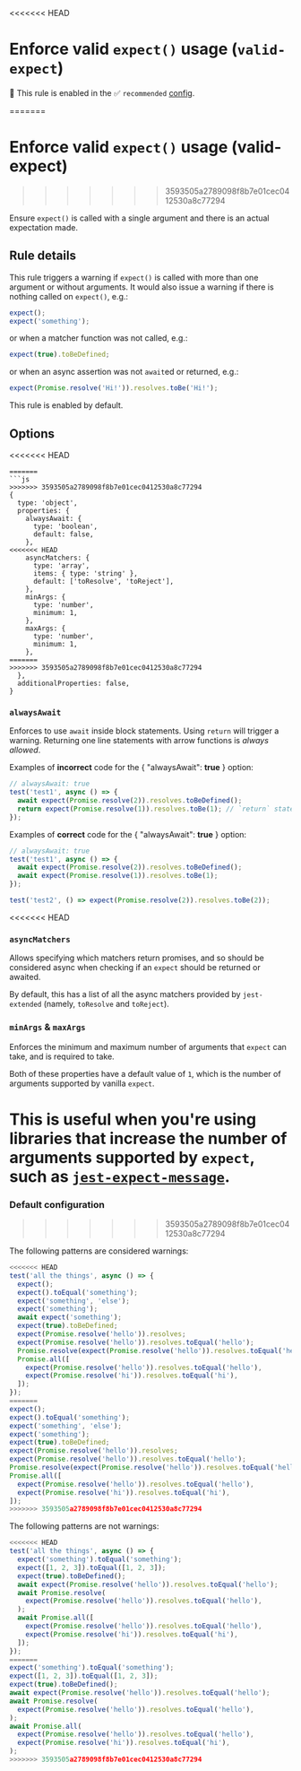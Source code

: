<<<<<<< HEAD
# Enforce valid `expect()` usage (`valid-expect`)

💼 This rule is enabled in the ✅ `recommended`
[config](https://github.com/jest-community/eslint-plugin-jest/blob/main/README.md#shareable-configurations).

<!-- end auto-generated rule header -->
=======
# Enforce valid `expect()` usage (valid-expect)
>>>>>>> 3593505a2789098f8b7e01cec0412530a8c77294

Ensure `expect()` is called with a single argument and there is an actual
expectation made.

## Rule details

This rule triggers a warning if `expect()` is called with more than one argument
or without arguments. It would also issue a warning if there is nothing called
on `expect()`, e.g.:

```js
expect();
expect('something');
```

or when a matcher function was not called, e.g.:

```js
expect(true).toBeDefined;
```

or when an async assertion was not `await`ed or returned, e.g.:

```js
expect(Promise.resolve('Hi!')).resolves.toBe('Hi!');
```

This rule is enabled by default.

## Options

<<<<<<< HEAD
```json5
=======
```js
>>>>>>> 3593505a2789098f8b7e01cec0412530a8c77294
{
  type: 'object',
  properties: {
    alwaysAwait: {
      type: 'boolean',
      default: false,
    },
<<<<<<< HEAD
    asyncMatchers: {
      type: 'array',
      items: { type: 'string' },
      default: ['toResolve', 'toReject'],
    },
    minArgs: {
      type: 'number',
      minimum: 1,
    },
    maxArgs: {
      type: 'number',
      minimum: 1,
    },
=======
>>>>>>> 3593505a2789098f8b7e01cec0412530a8c77294
  },
  additionalProperties: false,
}
```

### `alwaysAwait`

Enforces to use `await` inside block statements. Using `return` will trigger a
warning. Returning one line statements with arrow functions is _always allowed_.

Examples of **incorrect** code for the { "alwaysAwait": **true** } option:

```js
// alwaysAwait: true
test('test1', async () => {
  await expect(Promise.resolve(2)).resolves.toBeDefined();
  return expect(Promise.resolve(1)).resolves.toBe(1); // `return` statement will trigger a warning
});
```

Examples of **correct** code for the { "alwaysAwait": **true** } option:

```js
// alwaysAwait: true
test('test1', async () => {
  await expect(Promise.resolve(2)).resolves.toBeDefined();
  await expect(Promise.resolve(1)).resolves.toBe(1);
});

test('test2', () => expect(Promise.resolve(2)).resolves.toBe(2));
```

<<<<<<< HEAD
### `asyncMatchers`

Allows specifying which matchers return promises, and so should be considered
async when checking if an `expect` should be returned or awaited.

By default, this has a list of all the async matchers provided by
`jest-extended` (namely, `toResolve` and `toReject`).

### `minArgs` & `maxArgs`

Enforces the minimum and maximum number of arguments that `expect` can take, and
is required to take.

Both of these properties have a default value of `1`, which is the number of
arguments supported by vanilla `expect`.

This is useful when you're using libraries that increase the number of arguments
supported by `expect`, such as
[`jest-expect-message`](https://www.npmjs.com/package/jest-expect-message).
=======
### Default configuration
>>>>>>> 3593505a2789098f8b7e01cec0412530a8c77294

The following patterns are considered warnings:

```js
<<<<<<< HEAD
test('all the things', async () => {
  expect();
  expect().toEqual('something');
  expect('something', 'else');
  expect('something');
  await expect('something');
  expect(true).toBeDefined;
  expect(Promise.resolve('hello')).resolves;
  expect(Promise.resolve('hello')).resolves.toEqual('hello');
  Promise.resolve(expect(Promise.resolve('hello')).resolves.toEqual('hello'));
  Promise.all([
    expect(Promise.resolve('hello')).resolves.toEqual('hello'),
    expect(Promise.resolve('hi')).resolves.toEqual('hi'),
  ]);
});
=======
expect();
expect().toEqual('something');
expect('something', 'else');
expect('something');
expect(true).toBeDefined;
expect(Promise.resolve('hello')).resolves;
expect(Promise.resolve('hello')).resolves.toEqual('hello');
Promise.resolve(expect(Promise.resolve('hello')).resolves.toEqual('hello'));
Promise.all([
  expect(Promise.resolve('hello')).resolves.toEqual('hello'),
  expect(Promise.resolve('hi')).resolves.toEqual('hi'),
]);
>>>>>>> 3593505a2789098f8b7e01cec0412530a8c77294
```

The following patterns are not warnings:

```js
<<<<<<< HEAD
test('all the things', async () => {
  expect('something').toEqual('something');
  expect([1, 2, 3]).toEqual([1, 2, 3]);
  expect(true).toBeDefined();
  await expect(Promise.resolve('hello')).resolves.toEqual('hello');
  await Promise.resolve(
    expect(Promise.resolve('hello')).resolves.toEqual('hello'),
  );
  await Promise.all([
    expect(Promise.resolve('hello')).resolves.toEqual('hello'),
    expect(Promise.resolve('hi')).resolves.toEqual('hi'),
  ]);
});
=======
expect('something').toEqual('something');
expect([1, 2, 3]).toEqual([1, 2, 3]);
expect(true).toBeDefined();
await expect(Promise.resolve('hello')).resolves.toEqual('hello');
await Promise.resolve(
  expect(Promise.resolve('hello')).resolves.toEqual('hello'),
);
await Promise.all(
  expect(Promise.resolve('hello')).resolves.toEqual('hello'),
  expect(Promise.resolve('hi')).resolves.toEqual('hi'),
);
>>>>>>> 3593505a2789098f8b7e01cec0412530a8c77294
```
